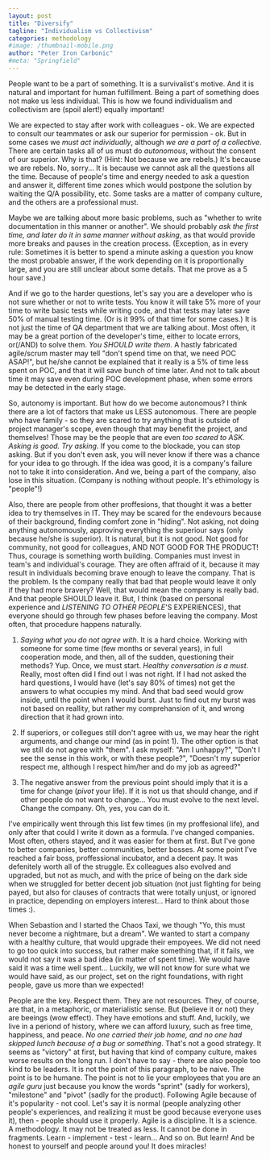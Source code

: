 ```yaml
---
layout: post
title: "Diversify"
tagline: "Individualism vs Collectivism"
categories: methodology
#image: /thumbnail-mobile.png
author: "Peter Iron Carbonic"
#meta: "Springfield"
---
```


People want to be a part of something. It is a survivalist's motive. And it is natural and important for human fulfillment. Being a part of something does not make us less individual. This is how we found individualism and collectivism are (spoil alert!) equally important!

We are expected to stay after work with colleagues - ok. We are expected to consult our teammates or ask our superior for permission - ok. But in some cases we *must act individually*, although *we are a part of a collective*. There are certain tasks all of us must do *autonomous*, without the consent of our superior. Why is that? (Hint: Not because we are rebels.) It's because we are rebels. No, sorry... It is because we cannot ask all the questions all the time. Because of people's time and energy needed to ask a question and answer it, different time zones which would postpone the solution by waiting the Q/A possibility, etc. Some tasks are a matter of company culture, and the others are a professional must.

Maybe we are talking about more basic problems, such as "whether to write documentation in this manner or another". We should probably *ask the first time, and later do it in same manner without asking*, as that would provide more breaks and pauses in the creation process. (Exception, as in every rule: Sometimes it is better to spend a minute asking a question you know the most probable answer, if the work depending on it is proportionally large, and you are still unclear about some details. That me prove as a 5 hour save.)

And if we go to the harder questions, let's say you are a developer who is not sure whether or not to write tests. You know it will take 5% more of your time to write basic tests while writing code, and that tests may later save 50% of manual testing time. (Or is it 99% of that time for some cases.) It is not just the time of QA department that we are talking about. Most often, it may be a great portion of the developer's time, either to locate errors, or(/AND) to solve them. *You SHOULD write them*. A hastly fabricated agile/scrum master may tell "don't spend time on that, we need POC ASAP!", but he/she cannot be explained that it really is a 5% of time less spent on POC, and that it will save bunch of time later. And not to talk about time it may save even during POC development phase, when some errors may be detected in the early stage.

So, autonomy is important. But how do we become autonomous? I think there are a lot of factors that make us LESS autonomous. There are people who have family - so they are scared to try anything that is outside of project manager's scope, even though that may benefit the project, and themselves! Those may be the people that are even *too scared to ASK. Asking is good. Try asking*. If you come to the blockade, you can stop asking. But if you don't even ask, you will never know if there was a chance for your idea to go through. If the idea was good, it is a company's failure not to take it into consideration. And we, being a part of the company, also lose in this situation. (Company is nothing without people. It's ethimology is "people"!)

Also, there are people from other proffesions, that thought it was a better idea to try themselves in IT. They may be scared for the endevours because of their background, finding comfort zone in "hiding". Not asking, not doing anything autonomously, approving everything the superiour says (only because he/she is superior). It is natural, but it is not good. Not good for community, not good for colleagues, AND NOT GOOD FOR THE PRODUCT! Thus, courage is something worth building. Companies must invest in team's and individual's courage. They are often affraid of it, because it may result in individuals becoming brave enough to leave the company. That is the problem. Is the company really that bad that people would leave it only if they had more bravery? Well, that would mean the company is really bad. And that people SHOULD leave it. But, I think (based on personal experience and *LISTENING TO OTHER PEOPLE*'S EXPERIENCES), that everyone should go through few phases before leaving the company. Most often, that procedure happens naturally.

1) *Saying what you do not agree with*. It is a hard choice. Working with someone for some time (few months or several years), in full cooperation mode, and then, all of the sudden, questioning their methods? Yup. Once, we must start. *Healthy conversation is a must*. Really, most often did I find out I was not right. If I had not asked the hard questions, I would have (let's say 80% of times) not get the answers to what occupies my mind. And that bad seed would grow inside, until the point when I would burst. Just to find out my burst was not based on reallity, but rather my comprehansion of it, and wrong direction that it had grown into.

2) If superiors, or collegues still don't agree with us, we may hear the right arguments, and change our mind (as in point 1). The other option is that we still do not agree with "them". I ask myself: "Am I unhappy?", "Don't I see the sense in this work, or with these people?", "Doesn't my superior respect me, although I respect him/her and do my job as agreed?"

3) The negative answer from the previous point should imply that it is a time for change (*pivot* your life). If it is not us that should change, and if other people do not want to change... You must evolve to the next level. Change the company. Oh, yes, you can do it.

I've empirically went through this list few times (in my proffesional life), and only after that could I write it down as a formula. I've changed companies. Most often, others stayed, and it was easier for them at first. But I've gone to better companies, better communities, better bosses. At some point I've reached a fair boss, proffessional incubator, and a decent pay. It was defenitely worth all of the struggle. Ex colleagues also evolved and upgraded, but not as much, and with the price of being on the dark side when we struggled for better decent job situation (not just fighting for being payed, but also for clauses of contracts that were totally unjust, or ignored in practice, depending on employers interest... Hard to think about those times :).

When Sebastion and I started the Chaos Taxi, we though "Yo, this must never become a nightmare, but a dream". We wanted to start a company with a healthy culture, that would upgrade their empoyees. We did not need to go too quick into success, but rather make something that, if it fails, we would not say it was a bad idea (in matter of spent time). We would have said it was a time well spent... Luckily, we will not know for sure what we would have said, as our project, set on the right foundations, with right people, gave us more than we expected!

People are the key. Respect them. They are not resources. They, of course, are that, in a metaphoric, or materialistic sense. But (believe it or not) they are beeings (wow effect). They have emotions and stuff. And, luckily, we live in a periond of history, where we can afford luxury, such as free time, happiness, and peace. *No one carried their job home, and no one had skipped lunch because of a bug or something*. That's not a good strategy. It seems as "victory" at first, but having that kind of company culture, makes worse results on the long run. I don't have to say - there are also people too kind to be leaders. It is not the point of this paragraph, to be naive. The point is to be humane. The point is not to lie your employees that you are an *agile guru* just because you know the words "sprint" (sadly for workers), "milestone" and "pivot" (sadly for the product). Following Agile because of it's popularity - not cool. Let's say it is normal (people analyzing other people's experiences, and realizing it must be good because everyone uses it), then - people should use it properly. Agile is a discipline. It is a science. A methodology. It may not be treated as less. It cannot be done in fragments. Learn - implement - test - learn... And so on. But learn! And be honest to yourself and people around you! It does miracles!
